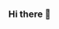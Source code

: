 ### Hi there 👋

<!--
**j1mj0ngcrack/j1mj0ngcrack** is a ✨ _special_ ✨ repository because its `README.md` (this file) appears on your GitHub profile.

Here are some ideas to get you started:

- 🌱 I’m currently learning about Android...
- 🤔 I’m looking for a new thing ...
- 💬 Ask me about ...
- 📫 How to reach me: ...
- 😄 Pronouns: ...
- ⚡ Fun fact: ...
-->
